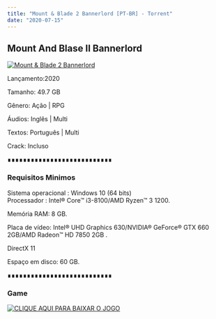 ```yaml
---
title: "Mount & Blade 2 Bannerlord [PT-BR] - Torrent"
date: "2020-07-15"
---
```


## Mount And Blase II Bannerlord

[![Mount & Blade 2 Bannerlord](https://1.bp.blogspot.com/-PPqRj-5-Kno/XogAoxSnGBI/AAAAAAAAAh4/moerEZwnDJYdkZy_4vkvujNdm6x-L-F8wCLcBGAsYHQ/s640/Mount-Blade-II-Bannerlord-gets-a-new-multiplayer-mod-trailer-758x426.jpg "Mount And Blase II Bannerlord")](https://1.bp.blogspot.com/-PPqRj-5-Kno/XogAoxSnGBI/AAAAAAAAAh4/moerEZwnDJYdkZy_4vkvujNdm6x-L-F8wCLcBGAsYHQ/s1600/Mount-Blade-II-Bannerlord-gets-a-new-multiplayer-mod-trailer-758x426.jpg)

Lançamento:2020

Tamanho: 49.7 GB

Gênero: Ação | RPG

Áudios: Inglês | Multi

Textos: Português | Multi

Crack: Incluso

∎∎∎∎∎∎∎∎∎∎∎∎∎∎∎∎∎∎∎∎∎∎∎∎∎∎∎

  

### Requisitos Minimos

Sistema operacional : Windows 10 (64 bits)  
Processador : Intel® Core™ i3-8100/AMD Ryzen™ 3 1200. 

Memória RAM: 8 GB.

Placa de vídeo: Intel® UHD Graphics 630/NVIDIA® GeForce® GTX 660 2GB/AMD Radeon™ HD 7850 2GB .

DirectX 11

Espaço em disco: 60 GB.

∎∎∎∎∎∎∎∎∎∎∎∎∎∎∎∎∎∎∎∎∎∎∎∎∎∎∎

### Game

[![](https://1.bp.blogspot.com/-qtMkGv5gL20/XnDXUMM72yI/AAAAAAAAAas/3fw4QW-wPxoIAhUyb7hjqQAA1Rvne5TmQCPcBGAYYCw/s320/MAGNET{ca9bad4f721d92abc13e060f4f8dd78be4bc2e3e6ae69d619fbd104809de1ad1}2BLINK.png "CLIQUE AQUI PARA BAIXAR O JOGO")](https://ouo.io/VQFJJC)
